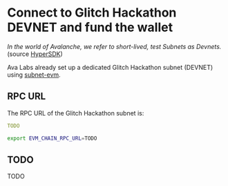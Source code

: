 # Connect to Glitch Hackathon DEVNET and fund the wallet

_In the world of Avalanche, we refer to short-lived, test Subnets as Devnets._ (source [HyperSDK](https://github.com/ava-labs/hypersdk/blob/0907bf7c016c3ab569952201270e37cdfb8592b1/examples/tokenvm/DEVNETS.md))

Ava Labs already set up a dedicated Glitch Hackathon subnet (DEVNET) using [subnet-evm](https://github.com/ava-labs/subnet-evm).

## RPC URL

The RPC URL of the Glitch Hackathon subnet is:

```yaml
TODO
```

```bash
export EVM_CHAIN_RPC_URL=TODO
```

## TODO

TODO
